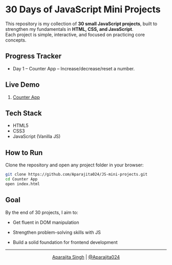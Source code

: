 # 30 Days of JavaScript Mini Projects

This repository is my collection of **30 small JavaScript projects**, built to strengthen my fundamentals in **HTML, CSS, and JavaScript**.  
Each project is simple, interactive, and focused on practicing core concepts.

## Progress Tracker
- Day 1 – Counter App – Increase/decrease/reset a number.

## Live Demo 
1. [Counter App](https://counter-app-aparajita.vercel.app/)

## Tech Stack
- HTML5  
- CSS3  
- JavaScript (Vanilla JS) 

##  How to Run
Clone the repository and open any project folder in your browser:
```bash
git clone https://github.com/Aparajita024/JS-mini-projects.git
cd Counter App
open index.html 
```

## Goal

By the end of 30 projects, I aim to:

- Get fluent in DOM manipulation

- Strengthen problem-solving skills with JS

- Build a solid foundation for frontend development

--- 
<p align="center">
  <a href="https://aparajitaa.vercel.app/">Aparajita Singh</a>
    | 
    <a href="https://github.com/Aparajita024">@Aparajita024</a>
</p> 
